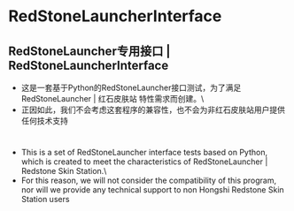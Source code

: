 # RedStoneLauncherInterface
## RedStoneLauncher专用接口 | RedStoneLauncherInterface

* 这是一套基于Python的RedStoneLauncher接口测试，为了满足 RedStoneLauncher | 红石皮肤站 特性需求而创建。\
* 正因如此，我们不会考虑这套程序的兼容性，也不会为非红石皮肤站用户提供任何技术支持
#
* This is a set of RedStoneLauncher interface tests based on Python, which is created to meet the characteristics of RedStoneLauncher | Redstone Skin Station.\
* For this reason, we will not consider the compatibility of this program, nor will we provide any technical support to non Hongshi Redstone Skin Station users
